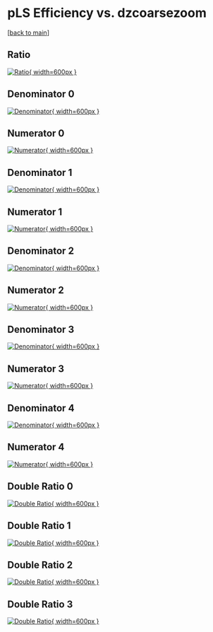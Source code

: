 # pLS Efficiency vs. dzcoarsezoom

[[back to main](./)]



## Ratio

[![Ratio](../mtv/var/pLS_loweta_211_1_eff_dzcoarsezoom.png){ width=600px }](../mtv/var/pLS_loweta_211_1_eff_dzcoarsezoom.pdf)

## Denominator 0

[![Denominator](../mtv/den/pLS_loweta_211_1_eff_dzcoarsezoom_den0.png){ width=600px }](../mtv/den/pLS_loweta_211_1_eff_dzcoarsezoom_den0.pdf)

## Numerator 0

[![Numerator](../mtv/num/pLS_loweta_211_1_eff_dzcoarsezoom_num0.png){ width=600px }](../mtv/num/pLS_loweta_211_1_eff_dzcoarsezoom_num0.pdf)

## Denominator 1

[![Denominator](../mtv/den/pLS_loweta_211_1_eff_dzcoarsezoom_den1.png){ width=600px }](../mtv/den/pLS_loweta_211_1_eff_dzcoarsezoom_den1.pdf)

## Numerator 1

[![Numerator](../mtv/num/pLS_loweta_211_1_eff_dzcoarsezoom_num1.png){ width=600px }](../mtv/num/pLS_loweta_211_1_eff_dzcoarsezoom_num1.pdf)

## Denominator 2

[![Denominator](../mtv/den/pLS_loweta_211_1_eff_dzcoarsezoom_den2.png){ width=600px }](../mtv/den/pLS_loweta_211_1_eff_dzcoarsezoom_den2.pdf)

## Numerator 2

[![Numerator](../mtv/num/pLS_loweta_211_1_eff_dzcoarsezoom_num2.png){ width=600px }](../mtv/num/pLS_loweta_211_1_eff_dzcoarsezoom_num2.pdf)

## Denominator 3

[![Denominator](../mtv/den/pLS_loweta_211_1_eff_dzcoarsezoom_den3.png){ width=600px }](../mtv/den/pLS_loweta_211_1_eff_dzcoarsezoom_den3.pdf)

## Numerator 3

[![Numerator](../mtv/num/pLS_loweta_211_1_eff_dzcoarsezoom_num3.png){ width=600px }](../mtv/num/pLS_loweta_211_1_eff_dzcoarsezoom_num3.pdf)

## Denominator 4

[![Denominator](../mtv/den/pLS_loweta_211_1_eff_dzcoarsezoom_den4.png){ width=600px }](../mtv/den/pLS_loweta_211_1_eff_dzcoarsezoom_den4.pdf)

## Numerator 4

[![Numerator](../mtv/num/pLS_loweta_211_1_eff_dzcoarsezoom_num4.png){ width=600px }](../mtv/num/pLS_loweta_211_1_eff_dzcoarsezoom_num4.pdf)

## Double Ratio 0

[![Double Ratio](../mtv/ratio/pLS_loweta_211_1_eff_dzcoarsezoom_ratio0.png){ width=600px }](../mtv/ratio/pLS_loweta_211_1_eff_dzcoarsezoom_ratio0.pdf)

## Double Ratio 1

[![Double Ratio](../mtv/ratio/pLS_loweta_211_1_eff_dzcoarsezoom_ratio1.png){ width=600px }](../mtv/ratio/pLS_loweta_211_1_eff_dzcoarsezoom_ratio1.pdf)

## Double Ratio 2

[![Double Ratio](../mtv/ratio/pLS_loweta_211_1_eff_dzcoarsezoom_ratio2.png){ width=600px }](../mtv/ratio/pLS_loweta_211_1_eff_dzcoarsezoom_ratio2.pdf)

## Double Ratio 3

[![Double Ratio](../mtv/ratio/pLS_loweta_211_1_eff_dzcoarsezoom_ratio3.png){ width=600px }](../mtv/ratio/pLS_loweta_211_1_eff_dzcoarsezoom_ratio3.pdf)

